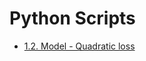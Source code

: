 # Python Scripts

- [1.2. Model - Quadratic loss](https://github.com/aburkov/theLMbook/blob/main/quadratic_loss.py)